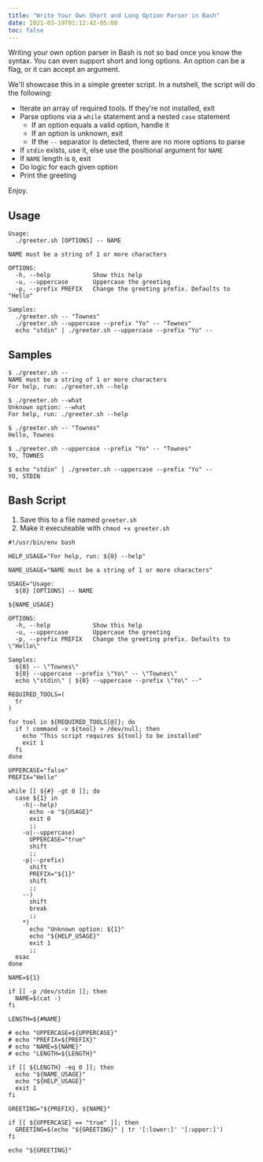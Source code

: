 ```yaml
---
title: "Write Your Own Short and Long Option Parser in Bash"
date: 2021-03-19T01:12:42-05:00
toc: false
---
```


Writing your own option parser in Bash is not so bad once you know the syntax. You can even support short and long options. An option can be a flag, or it can accept an argument.

We'll showcase this in a simple greeter script. In a nutshell, the script will do the following:

- Iterate an array of required tools. If they're not installed, exit
- Parse options via a `while` statement and a nested `case` statement
    - If an option equals a valid option, handle it
    - If an option is unknown, exit
    - If the `--` separator is detected, there are no more options to parse
- If `stdin` exists, use it, else use the positional argument for `NAME`
- If `NAME` length is `0`, exit
- Do logic for each given option
- Print the greeting

Enjoy.

## Usage

```
Usage:
  ./greeter.sh [OPTIONS] -- NAME

NAME must be a string of 1 or more characters

OPTIONS:
  -h, --help            Show this help
  -u, --uppercase       Uppercase the greeting
  -p, --prefix PREFIX   Change the greeting prefix. Defaults to "Hello"

Samples:
  ./greeter.sh -- "Townes"
  ./greeter.sh --uppercase --prefix "Yo" -- "Townes"
  echo "stdin" | ./greeter.sh --uppercase --prefix "Yo" --
```

## Samples

```
$ ./greeter.sh --
NAME must be a string of 1 or more characters
For help, run: ./greeter.sh --help
```

```
$ ./greeter.sh --what
Unknown option: --what
For help, run: ./greeter.sh --help
```

```
$ ./greeter.sh -- "Townes"
Hello, Townes
```

```
$ ./greeter.sh --uppercase --prefix "Yo" -- "Townes"
YO, TOWNES
```

```
$ echo "stdin" | ./greeter.sh --uppercase --prefix "Yo" --
YO, STDIN
```

## Bash Script

1. Save this to a file named `greeter.sh`
1. Make it executeable with `chmod +x greeter.sh`

```shell
#!/usr/bin/env bash

HELP_USAGE="For help, run: ${0} --help"

NAME_USAGE="NAME must be a string of 1 or more characters"

USAGE="Usage:
  ${0} [OPTIONS] -- NAME

${NAME_USAGE}

OPTIONS:
  -h, --help            Show this help
  -u, --uppercase       Uppercase the greeting
  -p, --prefix PREFIX   Change the greeting prefix. Defaults to \"Hello\"

Samples:
  ${0} -- \"Townes\"
  ${0} --uppercase --prefix \"Yo\" -- \"Townes\"
  echo \"stdin\" | ${0} --uppercase --prefix \"Yo\" --"

REQUIRED_TOOLS=(
  tr
)

for tool in ${REQUIRED_TOOLS[@]}; do
  if ! command -v ${tool} > /dev/null; then
    echo "This script requires ${tool} to be installed"
    exit 1
  fi
done

UPPERCASE="false"
PREFIX="Hello"

while [[ ${#} -gt 0 ]]; do
  case ${1} in
    -h|--help)
      echo -e "${USAGE}"
      exit 0
      ;;
    -u|--uppercase)
      UPPERCASE="true"
      shift
      ;;
    -p|--prefix)
      shift
      PREFIX="${1}"
      shift
      ;;
    --)
      shift
      break
      ;;
    *)
      echo "Unknown option: ${1}"
      echo "${HELP_USAGE}"
      exit 1
      ;;
  esac
done

NAME=${1}

if [[ -p /dev/stdin ]]; then
  NAME=$(cat -)
fi

LENGTH=${#NAME}

# echo "UPPERCASE=${UPPERCASE}"
# echo "PREFIX=${PREFIX}"
# echo "NAME=${NAME}"
# echo "LENGTH=${LENGTH}"

if [[ ${LENGTH} -eq 0 ]]; then
  echo "${NAME_USAGE}"
  echo "${HELP_USAGE}"
  exit 1
fi

GREETING="${PREFIX}, ${NAME}"

if [[ ${UPPERCASE} == "true" ]]; then
  GREETING=$(echo "${GREETING}" | tr '[:lower:]' '[:upper:]')
fi

echo "${GREETING}"
```
